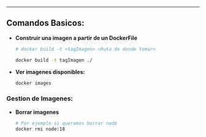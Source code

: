 
---
## Comandos Basicos:

- **Construir una imagen a partir de un DockerFile**
	```sh
	# docker build -t <tagImagen> <Ruta de donde tomar>
	
	docker build -t tagImagen ./ 
	```

- **Ver imagenes disponibles:**
	```sh
	docker images
	```


### Gestion de Imagenes:
- **Borrar imagenes**
	```sh
	# Por ejemplo si queremos borrar node
	docker rmi node:18
	```

